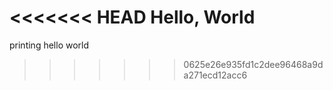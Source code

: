 <<<<<<< HEAD
Hello, World
=======
printing hello world 
>>>>>>> 0625e26e935fd1c2dee96468a9da271ecd12acc6
